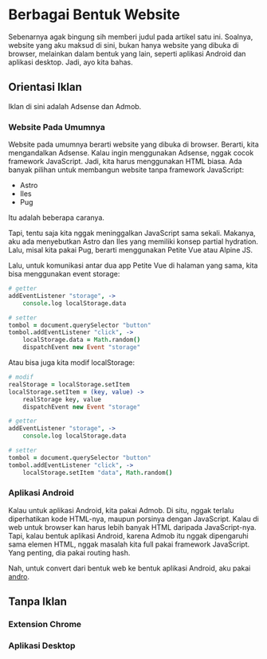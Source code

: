 # Berbagai Bentuk Website

Sebenarnya agak bingung sih memberi judul pada artikel satu ini. Soalnya, website yang aku maksud di sini, bukan hanya website yang dibuka di browser, melainkan dalam bentuk yang lain, seperti aplikasi Android dan aplikasi desktop. Jadi, ayo kita bahas.

## Orientasi Iklan

Iklan di sini adalah Adsense dan Admob.

### Website Pada Umumnya

Website pada umumnya berarti website yang dibuka di browser. Berarti, kita mengandalkan Adsense. Kalau ingin menggunakan Adsense, nggak cocok framework JavaScript. Jadi, kita harus menggunakan HTML biasa. Ada banyak pilihan untuk membangun website tanpa framework JavaScript:

- Astro
- Iles
- Pug

Itu adalah beberapa caranya.

Tapi, tentu saja kita nggak meninggalkan JavaScript sama sekali. Makanya, aku ada menyebutkan Astro dan Iles yang memiliki konsep partial hydration. Lalu, misal kita pakai Pug, berarti menggunakan Petite Vue atau Alpine JS.

Lalu, untuk komunikasi antar dua app Petite Vue di halaman yang sama, kita bisa menggunakan event storage:

```coffeescript
# getter
addEventListener "storage", ->
	console.log localStorage.data

# setter
tombol = document.querySelector "button"
tombol.addEventListener "click", ->
	localStorage.data = Math.random()
	dispatchEvent new Event "storage"
```

Atau bisa juga kita modif localStorage:

```coffeescript
# modif
realStorage = localStorage.setItem
localStorage.setItem = (key, value) ->
	realStorage key, value
	dispatchEvent new Event "storage"

# getter
addEventListener "storage", ->
	console.log localStorage.data

# setter
tombol = document.querySelector "button"
tombol.addEventListener "click", ->
	localStorage.setItem "data", Math.random()
```

### Aplikasi Android

Kalau untuk aplikasi Android, kita pakai Admob. Di situ, nggak terlalu diperhatikan kode HTML-nya, maupun porsinya dengan JavaScript. Kalau di web untuk browser kan harus lebih banyak HTML daripada JavaScript-nya. Tapi, kalau bentuk aplikasi Android, karena Admob itu nggak dipengaruhi sama elemen HTML, nggak masalah kita full pakai framework JavaScript. Yang penting, dia pakai routing hash.

Nah, untuk convert dari bentuk web ke bentuk aplikasi Android, aku pakai [andro](https://github.com/mzaini30/andro).

## Tanpa Iklan

### Extension Chrome

### Aplikasi Desktop